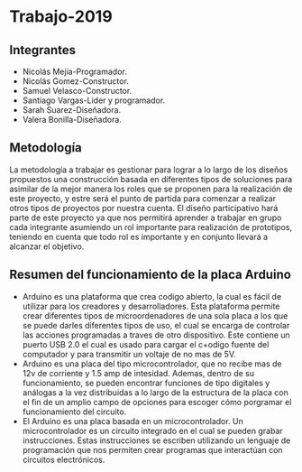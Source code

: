 # Trabajo-2019
## Integrantes
 + Nicolás Mejía-Programador.
 + Nicolás Gomez-Constructor.
 + Samuel Velasco-Constructor.
 + Santiago Vargas-Lider y programador.
 + Sarah Suarez-Diseñadora.
 + Valera Bonilla-Diseñadora.
## Metodología
La metodología a trabajar es gestionar para lograr a lo largo de los diseños propuestos una construcción basada en diferentes tipos de soluciones para asimilar de la mejor manera los roles que se proponen para la realización de este proyecto, y estre será el punto de partida para comenzar a realizar otros tipos de proyectos por nuestra cuenta. El diseño participativo hará parte de este proyecto ya que nos permitirá aprender a trabajar en grupo cada integrante asumiendo un rol importante para realización de prototipos, teniendo en cuenta que todo rol es importante y en conjunto llevará a alcanzar el objetivo.
## Resumen del funcionamiento de la placa Arduino 
 
 + Arduino es una plataforma que crea codigo abierto, la cual es fácil de utilizar para los creadores y desarrolladores. Esta plataforma permite crear diferentes tipos de microordenadores de una sola placa a los que se puede darles diferentes tipos de uso,  el cual se encarga de controlar las acciones programadas a traves de otro dispositivo. Este contiene un puerto USB 2.0 el cual es usado para cargar el c+odigo fuente del computador y para transmitir un voltaje de no mas de 5V.
 + Arduino es una placa del tipo microcontrolador, que no recibe mas de 12v de corriente y 1.5 amp de intesidad. Ademas, dentro de su funcionamiento, se pueden encontrar funciones de tipo digitales y análogas a la vez distribuidas a lo largo de la estructura de la placa  con el fin de un amplio campo de opciones para escoger cómo porgramar el funcionamiento del circuito.
 + El Arduino es una placa basada en un microcontrolador. Un microcontrolador es un circuito integrado  en el cual se pueden grabar instrucciones. Estas instrucciones se escriben utilizando un lenguaje de programación que nos permiten crear programas que interactúan con circuitos electrónicos.
